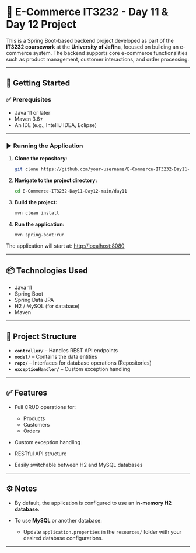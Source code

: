 

# 🛒 E-Commerce IT3232 - Day 11 & Day 12 Project

This is a Spring Boot-based backend project developed as part of the **IT3232 coursework** at the **University of Jaffna**, focused on building an e-commerce system. The backend supports core e-commerce functionalities such as product management, customer interactions, and order processing.

---

## 🚀 Getting Started

### ✅ Prerequisites

* Java 11 or later
* Maven 3.6+
* An IDE (e.g., IntelliJ IDEA, Eclipse)

---

### ▶️ Running the Application

1. **Clone the repository:**

   ```bash
   git clone https://github.com/your-username/E-Commerce-IT3232-Day11-Day12-main.git
   ```

2. **Navigate to the project directory:**

   ```bash
   cd E-Commerce-IT3232-Day11-Day12-main/day11
   ```

3. **Build the project:**

   ```bash
   mvn clean install
   ```

4. **Run the application:**

   ```bash
   mvn spring-boot:run
   ```

The application will start at: [http://localhost:8080](http://localhost:8080)

---

## 📦 Technologies Used

* Java 11
* Spring Boot
* Spring Data JPA
* H2 / MySQL (for database)
* Maven

---

## 📂 Project Structure

* **`controller/`** – Handles REST API endpoints
* **`model/`** – Contains the data entities
* **`repo/`** – Interfaces for database operations (Repositories)
* **`exceptionHandler/`** – Custom exception handling

---

## ✅ Features

* Full CRUD operations for:

  * Products
  * Customers
  * Orders
* Custom exception handling
* RESTful API structure
* Easily switchable between H2 and MySQL databases

---

## ⚙️ Notes

* By default, the application is configured to use an **in-memory H2 database**.
* To use **MySQL** or another database:

  * Update `application.properties` in the `resources/` folder with your desired database configurations.

---



